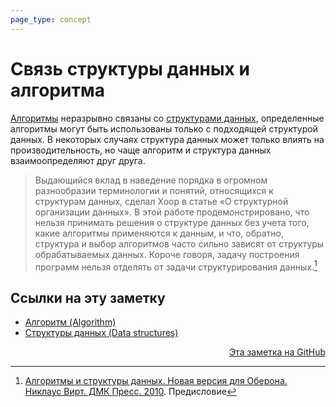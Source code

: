 ```yaml
---
page_type: concept
---
```


# Связь структуры данных и алгоритма

[Алгоритмы](20221030004439.md) неразрывно связаны со [структурами данных](20221025223341.md), определенные алгоритмы могут быть использованы только с подходящей структурой данных. В некоторых случаях структура данных может только влиять на производительность, но чаще алгоритм и структура данных взаимоопределяют друг друга.

> Выдающийся вклад в наведение порядка в огромном разнообразии терминологии и понятий, относящихся к структурам данных, сделал Хоор в статье «О структурной организации данных». В этой работе продемонстрировано, что нельзя принимать решения о структуре данных без учета того, какие алгоритмы применяются к данным, и что, обратно, структура и выбор алгоритмов часто сильно зависят от структуры обрабатываемых данных. Короче говоря, задачу построения программ нельзя отделять от задачи структурирования данных.[^1]

[^1]: [Алгоритмы и структуры данных. Новая версия для Оберона. Никлаус Вирт. ДМК Пресс. 2010](WirthAlgorithmsAndDataStructures2010.md). Предисловие

## Ссылки на эту заметку

* [Алгоритм (Algorithm)](20221030004439.md)
* [Структуры данных (Data structures)](20221025223341.md)


<p v-pre style="text-align: right">
  <a href="https://github.com/Kverde/algorithms/blob/main/source/20221120131354.md">
  Эта заметка на GitHub
  </a>
</p>
